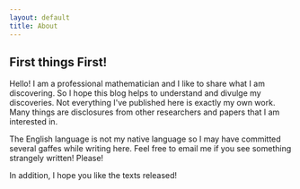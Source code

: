```yaml
---
layout: default
title: About
---
```

## First things First!

Hello! I am a professional mathematician and I like to share what I am discovering. So I hope this blog helps to understand and divulge my discoveries. Not everything I've published here is exactly my own work. Many things are disclosures from other researchers and papers that I am interested in.

The English language is not my native language so I may have committed several gaffes while writing here. Feel free to email me if you see something strangely written! Please!

In addition, I hope you like the texts released!
